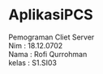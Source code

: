 # AplikasiPCS
Pemograman Cliet Server
<br>
Nim : 18.12.0702
<br>
Nama : Rofi Qurrohman
<br>
kelas : S1.SI03
